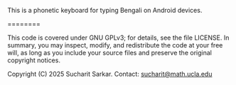 This is a phonetic keyboard for typing Bengali on Android devices.

========

This code is covered under GNU GPLv3; for details, see the file LICENSE. In summary, you may inspect, modify, and redistribute the code at your free will, as long as you include your source files and preserve the original copyright notices.

Copyright (C) 2025 Sucharit Sarkar. 
Contact: sucharit@math.ucla.edu
